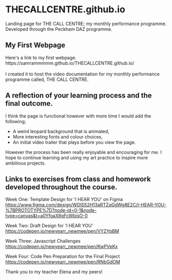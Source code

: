# THECALLCENTRE.github.io
Landing page for THE CALL CENTRE; my monthly performance programme. Developed through the Peckham DAZ programme.

<h2>My First Webpage</h2>
<p> Here's a link to my first webpage. <br> https://samrammmmm.github.io/THECALLCENTRE.github.io/ <br> <br>I created it to host the video documentation for my monthly performance programme called, THE CALL CENTRE.</br></p>

<h2>A reflection of your learning process and the final outcome.</h2>
<p>I think the page is functional however with more time I would add the following; 
<ul> 
  <li>A weird leopard background that is animated,</li>
  <li>More interesting fonts and colour choices,</li>
  <li>An initial video trailer that plays before you view the page.</li>
</ul>

However the process has been really enjoyable and encouraging for me. I hope to continue learning and using my art practice to inspire more ambitious projects.</p>

<h2>Links to exercises from class and homework developed throughout the course.</h2>

Week One: Template Design for 'I HEAR YOU' on Figma
<br> https://www.figma.com/design/WDlS52H13aRTZqGdWg8E2C/I-HEAR-YOU-%7BPROTOTYPE%7D?node-id=0-1&node-type=canvas&t=a0YfgaX8gFcWbisO-0 </br> 

Week Two: Draft Design for 'I HEAR YOU'
<br> https://codepen.io/newyearr_newmee/pen/VYZYpBM </br>

Week Three: Javascript Challenges
<br> https://codepen.io/newyearr_newmee/pen/KwPVeKx </br>

Week Four: Code Pen Preparation for the Final Project
<br> https://codepen.io/newyearr_newmee/pen/RNbGdOM </br>

Thank you to my teacher Elena and my peers! 
